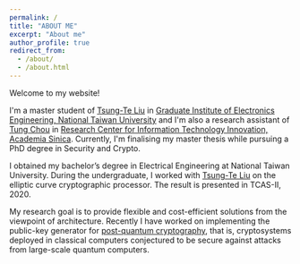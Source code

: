 ```yaml
---
permalink: /
title: "ABOUT ME"
excerpt: "About me"
author_profile: true
redirect_from: 
  - /about/
  - /about.html
---
```


Welcome to my website!  

I'm a master student of [Tsung-Te Liu](http://www.ee.ntu.edu.tw/profile2.php?id=1020909) in [Graduate Institute of Electronics Engineering, National Taiwan University](https://giee.ntu.edu.tw/)
and I'm also a research assistant of [Tung Chou](https://tungchou.github.io/) in [Research Center for Information Technology Innovation, Academia Sinica](https://www.citi.sinica.edu.tw/).
Currently, I'm finalising my master thesis while pursuing a PhD degree in Security and Crypto.

I obtained my bachelor’s degree in Electrical Engineering at National Taiwan University.
During the undergraduate, I worked with [Tsung-Te Liu](http://www.ee.ntu.edu.tw/profile2.php?id=1020909) on the elliptic curve cryptographic processor. The result is presented in TCAS-II, 2020.

My research goal is to provide flexible and cost-efficient solutions from the viewpoint of architecture.
Recently I have worked on implementing the public-key generator for [post-quantum cryptography](https://csrc.nist.gov/projects/post-quantum-cryptography/round-3-submissions), that is, cryptosystems deployed in classical computers conjectured to be secure against attacks from large-scale quantum computers.


